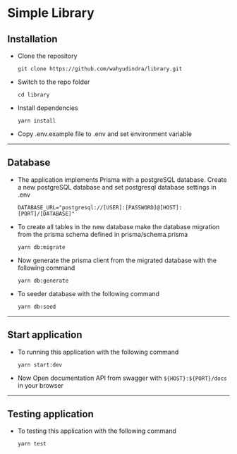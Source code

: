 # Simple Library

## Installation

-   Clone the repository

        git clone https://github.com/wahyudindra/library.git

-   Switch to the repo folder

        cd library

-   Install dependencies

        yarn install

-   Copy .env.example file to .env and set environment variable

---

## Database

-   The application implements Prisma with a postgreSQL database. Create a new postgreSQL database and set postgresql database settings in .env

        DATABASE_URL="postgresql://[USER]:[PASSWORD]@[HOST]:[PORT]/[DATABASE]"

-   To create all tables in the new database make the database migration from the prisma schema defined in prisma/schema.prisma

        yarn db:migrate

-   Now generate the prisma client from the migrated database with the following command

        yarn db:generate

-   To seeder database with the following command

        yarn db:seed

---

## Start application

-   To running this application with the following command

        yarn start:dev

-   Now Open documentation API from swagger with `${HOST}:${PORT}/docs` in your browser

---

## Testing application

-   To testing this application with the following command

        yarn test
